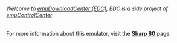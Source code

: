 ###### Welcome to [emuDownloadCenter (EDC)](https://github.com/PhoenixInteractiveNL/emuDownloadCenter/wiki/), EDC is a side project of [emuControlCenter](https://github.com/PhoenixInteractiveNL/emuControlCenter/wiki/)

For more information about this emulator, visit the [**Sharp 80**](https://github.com/PhoenixInteractiveNL/emuDownloadCenter/wiki/Emulator-sharp80#menu) page.
